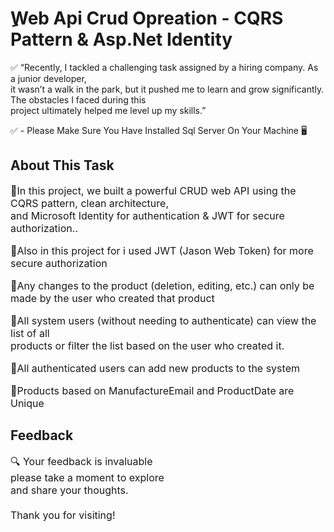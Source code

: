 <div align="left | right | center | justify";>
  
<h1>ِWeb Api Crud Opreation - CQRS Pattern & Asp.Net Identity </h1>

<p>✅ “Recently, I tackled a challenging task assigned by a hiring company. As a junior developer,<br> it wasn’t a walk in the park, but it pushed me to learn and grow significantly. The obstacles I faced during this <br> project ultimately helped me level up my skills.”</p>

<p>✅ - Please Make Sure You Have Installed Sql Server On Your Machine 🖥</p>

<h2>About This Task</h2> 
<p style="font-size:16px;">🔹In this project, we built a powerful CRUD web API using the CQRS pattern, clean architecture, <br> and Microsoft Identity for authentication & JWT for secure authorization..</p>
<p style="font-size:16px;">🔹Also in this project for i used JWT (Jason Web Token) for more secure authorization</p>
<p style="font-size:16px;">🔹Any changes to the product (deletion, editing, etc.) can only be made by the user who created that product</p>
<p style="font-size:16px;">🔹All system users (without needing to authenticate) can view the list of all <br> products or filter the list based on the user who created it.</p>
<p style="font-size:16px;">🔹All authenticated users can add new products to the system</p>
<p style="font-size:16px;">🔹Products based on ManufactureEmail and ProductDate are Unique</p>


<h2>Feedback</h2>
<p style="font-size:16px;">🔍 Your feedback is invaluable <br> please take a moment to explore <br> and share your thoughts. <br> <br> Thank you for visiting!</p>

</div>
